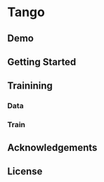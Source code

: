 # Tango

## Demo

## Getting Started

## Trainining

### Data

### Train

## Acknowledgements

## License
